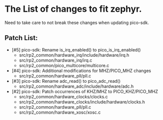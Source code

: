 # The List of changes to fit zephyr.

Need to take care to not break these changes when updating pico-sdk.

## Patch List:
  - [#5] pico-sdk: Rename is_irq_enabled() to pico_is_irq_enabled()
    - src/rp2_common/hardware_irq/include/hardware/irq.h
    - src/rp2_common/hardware_irq/irq.c
    - src/rp2_common/pico_multicore/multicore.c
  - [#4] pico-sdk: Additional modifications for MHZ/PICO_MHZ changes
    - src/rp2_common/hardware_pll/pll.c
  - [#3] pico-sdk: Rename adc_read() to pico_adc_read()
    - src/rp2_common/hardware_adc/include/hardware/adc.h
  - [#2] pico-sdk: Patch occurrences of KHZ/MHZ to PICO_KHZ/PICO_MHZ
    - src/rp2_common/hardware_clocks/clocks.c
    - src/rp2_common/hardware_clocks/include/hardware/clocks.h
    - src/rp2_common/hardware_pll/pll.c
    - src/rp2_common/hardware_xosc/xosc.c
